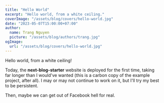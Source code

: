 ```yaml
---
title: "Hello World"
excerpt: "Hello world, from a white ceiling."
coverImage: "/assets/blog/covers/hello-world.jpg"
date: "2023-05-07T15:00:00+07:00"
author:
  name: Trang Nguyen
  picture: "/assets/blog/authors/trang.jpg"
ogImage:
  url: "/assets/blog/covers/hello-world.jpg"
---
```


Hello world, from a white ceiling!

Today, the **next-blog-starter** website is deployed for the first time, taking far longer than I would've wanted (this is a carbon copy of the example project, after all). I may or may not continue to work on it, but I'll try my best to be persistent.

Then, maybe we can get out of Facebook hell for real.
